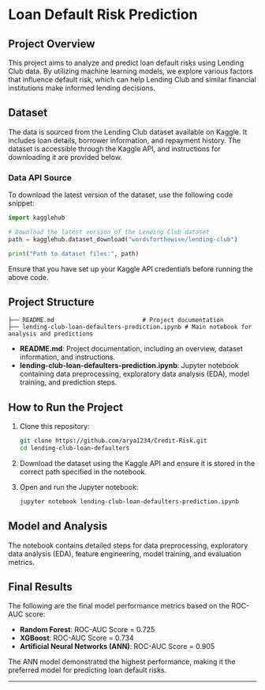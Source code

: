 # Loan Default Risk Prediction

## Project Overview
This project aims to analyze and predict loan default risks using Lending Club data. By utilizing machine learning models, we explore various factors that influence default risk, which can help Lending Club and similar financial institutions make informed lending decisions. 

## Dataset
The data is sourced from the Lending Club dataset available on Kaggle. It includes loan details, borrower information, and repayment history. The dataset is accessible through the Kaggle API, and instructions for downloading it are provided below.

### Data API Source
To download the latest version of the dataset, use the following code snippet:

```python
import kagglehub

# Download the latest version of the Lending Club dataset
path = kagglehub.dataset_download("wordsforthewise/lending-club")

print("Path to dataset files:", path)
```

Ensure that you have set up your Kaggle API credentials before running the above code.

## Project Structure

```
├── README.md                         # Project documentation
├── lending-club-loan-defaulters-prediction.ipynb # Main notebook for analysis and predictions
```

- **README.md**: Project documentation, including an overview, dataset information, and instructions.
- **lending-club-loan-defaulters-prediction.ipynb**: Jupyter notebook containing data preprocessing, exploratory data analysis (EDA), model training, and prediction steps.

## How to Run the Project
1. Clone this repository:
   ```bash
   git clone https://github.com/arya1234/Credit-Risk.git
   cd lending-club-loan-defaulters
   ```

2. Download the dataset using the Kaggle API and ensure it is stored in the correct path specified in the notebook.

3. Open and run the Jupyter notebook:
   ```bash
   jupyter notebook lending-club-loan-defaulters-prediction.ipynb
   ```

## Model and Analysis
The notebook contains detailed steps for data preprocessing, exploratory data analysis (EDA), feature engineering, model training, and evaluation metrics.

## Final Results
The following are the final model performance metrics based on the ROC-AUC score:

- **Random Forest**: ROC-AUC Score = 0.725
- **XGBoost**: ROC-AUC Score = 0.734
- **Artificial Neural Networks (ANN)**: ROC-AUC Score = 0.905

The ANN model demonstrated the highest performance, making it the preferred model for predicting loan default risks.

---
